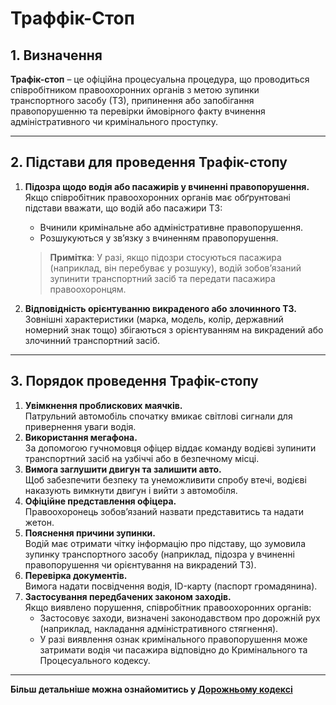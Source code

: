 # Траффік-Стоп


## 1. Визначення
**Трафік-стоп** – це офіційна процесуальна процедура, що проводиться співробітником правоохоронних органів з метою зупинки транспортного засобу (ТЗ), припинення або запобігання правопорушенню та перевірки ймовірного факту вчинення адміністративного чи кримінального проступку.

---

## 2. Підстави для проведення Трафік-стопу
1. **Підозра щодо водія або пасажирів у вчиненні правопорушення.**  
   Якщо співробітник правоохоронних органів має обґрунтовані підстави вважати, що водій або пасажири ТЗ:
   - Вчинили кримінальне або адміністративне правопорушення.
   - Розшукуються у зв’язку з вчиненням правопорушення.

   > **Примітка**: У разі, якщо підозри стосуються пасажира (наприклад, він перебуває у розшуку), водій зобов’язаний зупинити транспортний засіб та передати пасажира правоохоронцям.

2. **Відповідність орієнтуванню викраденого або злочинного ТЗ.**  
   Зовнішні характеристики (марка, модель, колір, державний номерний знак тощо) збігаються з орієнтуванням на викрадений або злочинний транспортний засіб.

---

## 3. Порядок проведення Трафік-стопу
1. **Увімкнення проблискових маячків.**  
   Патрульний автомобіль спочатку вмикає світлові сигнали для привернення уваги водія.
2. **Використання мегафона.**  
   За допомогою гучномовця офіцер віддає команду водієві зупинити транспортний засіб на узбіччі або в безпечному місці.
3. **Вимога заглушити двигун та залишити авто.**  
   Щоб забезпечити безпеку та унеможливити спробу втечі, водієві наказують вимкнути двигун і вийти з автомобіля.
4. **Офіційне представлення офіцера.**  
   Правоохоронець зобов’язаний назвати представитись та надати жетон.
5. **Пояснення причини зупинки.**  
   Водій має отримати чітку інформацію про підставу, що зумовила зупинку транспортного засобу (наприклад, підозра у вчиненні правопорушення чи орієнтування на викрадений ТЗ).
6. **Перевірка документів.**  
   Вимога надати посвідчення водія, ID-карту (паспорт громадянина).
7. **Застосування передбачених законом заходів.**  
   Якщо виявлено порушення, співробітник правоохоронних органів:
   - Застосовує заходи, визначені законодавством про дорожній рух (наприклад, накладання адміністративного стягнення).
   - У разі виявлення ознак кримінального правопорушення може затримати водія чи пасажира відповідно до Кримінального та Процесуального кодексу.

---

**Більш детальніше можна ознайомитись у [Дорожньому кодексі](https://forum.ukraine-gta5.com.ua/index.php?threads/%D0%94%D0%BE%D1%80%D0%BE%D0%B6%D0%BD%D1%96%D0%B9-%D0%BA%D0%BE%D0%B4%D0%B5%D0%BA%D1%81.997/)**